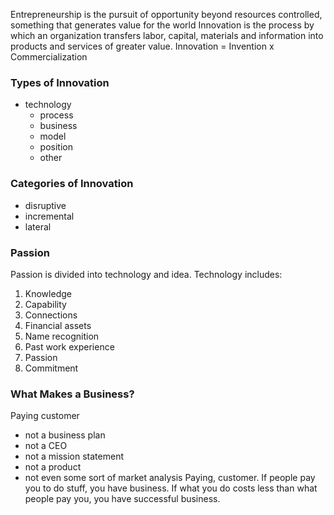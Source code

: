Entrepreneurship is the pursuit of opportunity beyond resources controlled, something that generates value for the world 
Innovation is the process by which an organization transfers labor, capital, materials and information into products and services of greater value. 
Innovation = Invention x Commercialization

### Types of Innovation 
- technology 
  - process 
  - business 
  - model 
  - position 
  - other 
### Categories of Innovation 
- disruptive 
- incremental 
- lateral

### Passion
Passion is divided into technology and idea. 
Technology includes: 
1. Knowledge 
2. Capability 
3. Connections 
4. Financial assets 
5. Name recognition 
6. Past work experience 
7. Passion 
8. Commitment


### What Makes a Business? 
Paying customer
- not a business plan
- not a CEO
- not a mission statement
- not a product
- not even some sort of market analysis 
Paying, customer. If people pay you to do stuff, you have business. If what you do costs less than what people pay you, you have successful business.


